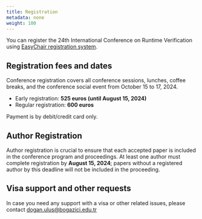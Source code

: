 ```yaml
---
title: Registration
metadata: none
weight: 100
---
```


You can register the 24th International Conference on Runtime Verification using [EasyChair registration system](https://easychair.org/conferences/?conf=rv2024). 

## Registration fees and dates

Conference registration covers all conference sessions, lunches, coffee breaks, and
the conference social event from October 15 to 17, 2024. 

- Early registration: **525 euros (until August 15, 2024)**
- Regular registration: **600 euros**

Payment is by debit/credit card only.

## Author Registration

Author registration is crucial to ensure that each accepted paper is
included in the conference program and proceedings. At least one author
must complete registration by **August 15, 2024**; papers without a
registered author by this deadline will not be included in the
proceeding.

## Visa support and other requests

In case you need any support with a visa or other related issues, please contact [dogan.ulus@bogazici.edu.tr]()

